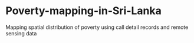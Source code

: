 # Poverty-mapping-in-Sri-Lanka
Mapping spatial distribution of poverty using call detail records and remote sensing data
